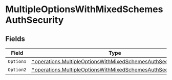 # MultipleOptionsWithMixedSchemesAuthSecurity


## Fields

| Field                                                                                                                                                  | Type                                                                                                                                                   | Required                                                                                                                                               | Description                                                                                                                                            |
| ------------------------------------------------------------------------------------------------------------------------------------------------------ | ------------------------------------------------------------------------------------------------------------------------------------------------------ | ------------------------------------------------------------------------------------------------------------------------------------------------------ | ------------------------------------------------------------------------------------------------------------------------------------------------------ |
| `Option1`                                                                                                                                              | [*operations.MultipleOptionsWithMixedSchemesAuthSecurityOption1](../../../pkg/models/operations/multipleoptionswithmixedschemesauthsecurityoption1.md) | :heavy_minus_sign:                                                                                                                                     | N/A                                                                                                                                                    |
| `Option2`                                                                                                                                              | [*operations.MultipleOptionsWithMixedSchemesAuthSecurityOption2](../../../pkg/models/operations/multipleoptionswithmixedschemesauthsecurityoption2.md) | :heavy_minus_sign:                                                                                                                                     | N/A                                                                                                                                                    |